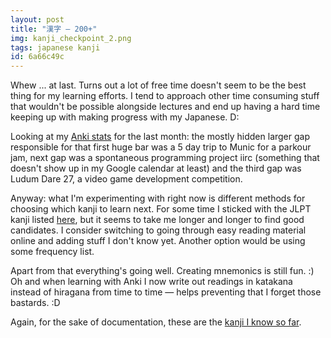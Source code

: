 ```yaml
---
layout: post
title: "漢字 — 200+"
img: kanji_checkpoint_2.png
tags: japanese kanji
id: 6a66c49c
---
```


Whew ... at last. Turns out a lot of free time doesn't seem to be the best thing for my learning efforts. I tend to approach other time consuming stuff that wouldn't be possible alongside lectures and end up having a hard time keeping up with making progress with my Japanese. D:

Looking at my [Anki stats](static/img/blog/anki_stats_130903.png) for the last month: the mostly hidden larger gap responsible for that first huge bar was a 5 day trip to Munic for a parkour jam, next gap was a spontaneous programming project iirc (something that doesn't show up in my Google calendar at least) and the third gap was Ludum Dare 27, a video game development competition.

Anyway: what I'm experimenting with right now is different methods for choosing which kanji to learn next. For some time I sticked with the JLPT kanji listed [here](http://tangorin.com/common_kanji), but it seems to take me longer and longer to find good candidates. I consider switching to going through easy reading material online and adding stuff I don't know yet. Another option would be using some frequency list.

Apart from that everything's going well. Creating mnemonics is still fun. :) Oh and when learning with Anki I now write out readings in katakana instead of hiragana from time to time — helps preventing that I forget those bastards. :D

Again, for the sake of documentation, these are the [kanji I know so far](static/dl/kanji_checkpoint_2).

